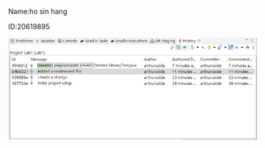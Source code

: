 Name:ho sin hang 

ID:20619895



![image](https://github.com/arthuroxide/comp31111-lab1-2022f/blob/master/666.jpg)
